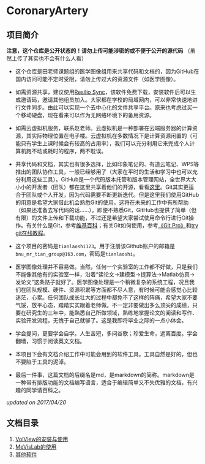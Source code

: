 # CoronaryArtery

## 项目简介
**注意，这个仓库是公开状态的！请勿上传可能涉密的或不便于公开的源代码**
（虽然上传了其实也不会有什么人看）

- 这个仓库是田老师课题组的医学图像组用来共享代码和文档的，因为GitHub在国内访问可能不定时受限，请勿上传过大的资源文件（如医学图像）。

- 如需资源共享，建议使用[Resilio Sync](https://www.resilio.com/individuals/)，该软件免费下载，安装软件后可以生成邀请码，邀请其他组员加入。大家都在学校的局域网内，可以非常快速地进行文件同步。由此可以实现一个去中心化的文件共享平台。原来也考虑过买一个移动硬盘，现在看来可以作为无网络环境下的备用资源。

- 如需云虚拟机服务，联系赵老师。云虚拟机是一种部署在云端服务器的计算资源，其实际物理位置在电子楼。云虚拟机在多数情况下是计算资源闲置的（可能只有学生上课时候会有较高的占用率），我们可以充分利用它来完成个人计算机跑不动或耗时的程序，两不耽误。

- 共享代码和文档，其实也有很多选择，比如印象笔记的、有道云笔记、WPS等推出的团队协作工具，一般已经够用了（大家在平时的生活和学习中也可以充分利用这些工具）。GitHub是一个代码版本托管和版本管理网站，全世界大大小小的开发者（团队）都在这里共享着他们的开源，看看[这里](http://git-awards.com/)。Git其实更适合于团队或个人开发，因为代码需要不断更新迭代。但是这里我们使用GitHub的用意是希望大家借此机会熟悉Git的使用，这将在未来的工作中有所帮助（如果还准备去写代码的话……）。即便不熟悉Git，GitHub也提供了简单（但有限）的文件上传和下载功能，不过还是希望大家尝试使用命令行进行Git操作。有关什么是Git，参考[维基百科](https://zh.wikipedia.org/wiki/Git)；有关Git如何使用，参考[《Git Pro》](https://www.gitbook.com/book/bingohuang/progit2/details)和[try git在线教程](https://try.github.io/levels/1/challenges/1)。

- 这个项目的密码是`tianlaoshi123`。用于注册该Github账户的邮箱是`bnu_mr_tian_group@163.com`，密码是`tianlaoshi`。

- 医学图像处理并不容易做。当然，任何一个实验室的工作都不好做，只是我们不能像其他有的实验室一样，沿着“读论文→建模型→提算法→Matlab仿真→发论文”这条路子就好了。医学图像处理是一个稍微复杂的系统工程，况且我们在团队规模、硬件、资源积累等方面都不尽人意，有时候可能会感觉心比较迷茫，心累。任何团队成长壮大的过程中都免不了这样的阵痛，希望大家不要气馁，放平心态，踏踏实实跟着老师做。不一定非要做出多么顶尖的成绩，只要在研究生的三年中，能熟悉自己所做领域，熟练地掌握论文的阅读和写作、实验开发流程，无愧于自己就够了。这是我即将毕业之际的一点小体会。

- 学会提问，更要学会自学。人生苦短，多问谷歌；珍爱生命，远离百度。学会翻墙，习惯于阅读英文文档。

- 本项目下会有文档介绍工作中可能会用到的软件工具。工具自然是好的，但也不要陷于工具的泥淖。

- 最后一件事，这篇文档的后缀名是md，是markdown的简称。markdown是一种带有排版功能的文档编写语言，适合于编辑简单又不失优雅的文档，有兴趣的同学请百科之。

*updated on 2017/04/20*

## 文档目录
1. [VolView的安装与使用](https://github.com/BNUMrTianGroup/CoronaryArtery/tree/master/VolView/README.md)
2. [MeVisLab的使用](todo)
3. [其他软件](todo)



